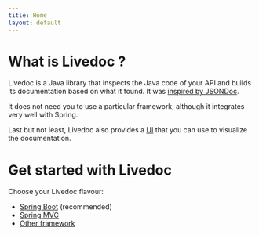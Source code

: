 ```yaml
---
title: Home
layout: default
---
```


# What is Livedoc ?

Livedoc is a Java library that inspects the Java code of your API and builds its documentation based on what it 
found. It was [inspired by JSONDoc](about-jsondoc).

It does not need you to use a particular framework, although it integrates very well with Spring.

Last but not least, Livedoc also provides a [UI](livedoc-ui) that you can use to visualize the documentation.

# Get started with Livedoc

Choose your Livedoc flavour:

- [Spring Boot](quickstart/springboot) (recommended)
- [Spring MVC](quickstart/springmvc)
- [Other framework](quickstart/plain)
